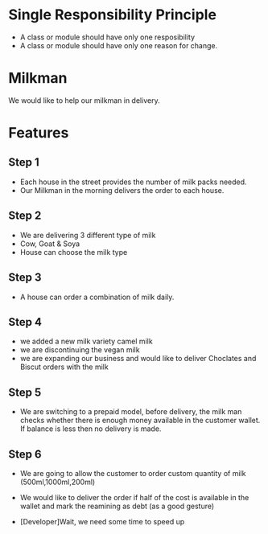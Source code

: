 # Single Responsibility Principle

- A class or module should have only one resposibility
- A class or module should have only one reason for change.

# Milkman

We would like to help our milkman in delivery.

# Features

## Step 1
- Each house in the street provides the number of milk packs needed.
- Our Milkman in the morning delivers the order to each house.

## Step 2
- We are delivering 3 different type of milk
- Cow, Goat & Soya
- House can choose the milk type
  
## Step 3
- A house can order a combination of milk daily.

## Step 4
- we added a new milk variety camel milk
- we are discontinuing the vegan milk
- we are expanding our business and would like to deliver Choclates and Biscut orders with the milk

## Step 5
- We are switching to a prepaid model, before delivery, the milk man checks whether there is enough money available in the customer wallet. If balance is less then no delivery is made. 

## Step 6
- We are going to allow the customer to order custom quantity of milk (500ml,1000ml,200ml)
- We would like to deliver the order if half of the cost is available in the wallet and mark the reamining as debt (as a good gesture)


- [Developer]Wait, we need some time to speed up 

